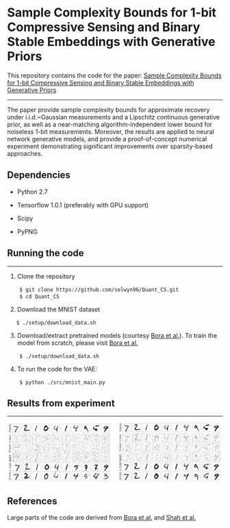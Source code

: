 # Sample Complexity Bounds for 1-bit Compressive Sensing and Binary Stable Embeddings with Generative Priors

This repository contains the code for the paper: [Sample Complexity Bounds for 1-bit Compressive Sensing and Binary Stable Embeddings with Generative Priors](https://arxiv.org/abs/2002.01697)

-------------------------------------------------------------------------------------

The paper provide sample complexity bounds for approximate recovery under i.i.d.~Gaussian measurements and a Lipschitz continuous generative prior, as well as a near-matching algorithm-independent lower bound for noiseless 1-bit measurements. Moreover, the results are applied to neural network generative models, and provide a proof-of-concept numerical experiment demonstrating significant improvements over sparsity-based approaches.

## Dependencies

* Python 2.7

* Tensorflow 1.0.1 (preferably with GPU support)

* Scipy

*  PyPNG

## Running the code

-------------------------------------------------------------------------------------

1. Clone the repository

```shell
    $ git clone https://github.com/selwyn96/Quant_CS.git 
    $ cd Quant_CS
```

2. Download the MNIST dataset
 ```shell
    $ ./setup/download_data.sh 
 ```

3. Download/extract pretrained models (courtesy [Bora et al.](https://github.com/AshishBora/csgm)). To train the model from scratch, please visit [Bora et al.](https://github.com/AshishBora/csgm)
```shell
    $ ./setup/download_data.sh 
```
4. To run the code for the VAE:
```shell
    $ python ./src/mnist_main.py
```

## Results from experiment
-------------------------------------------------------------------------------------

![MNIST](Results/results.png)


## References

Large parts of the code are derived from [Bora et al.](https://github.com/AshishBora/csgm) and [ Shah et al.](https://github.com/shahviraj/pgdgan)